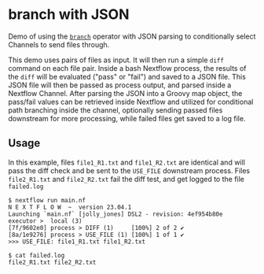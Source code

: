 # branch with JSON

Demo of using the [`branch`](https://www.nextflow.io/docs/latest/operator.html#branch) operator with JSON parsing to conditionally select Channels to send files through.

This demo uses pairs of files as input. It will then run a simple `diff` command on each file pair. Inside a bash Nextflow process, the results of the `diff` will be evaluated ("pass" or "fail") and saved to a JSON file. This JSON file will then be passed as process output, and parsed inside a Nextflow Channel. After parsing the JSON into a Groovy map object, the pass/fail values can be retrieved inside Nextflow and utilized for conditional path branching inside the channel, optionally sending passed files downstream for more processing, while failed files get saved to a log file.

## Usage

In this example, files `file1_R1.txt` and `file1_R2.txt` are identical and will pass the diff check and be sent to the `USE_FILE` downstream process. Files `file2_R1.txt` and `file2_R2.txt` fail the diff test, and get logged to the file `failed.log`

```
$ nextflow run main.nf
N E X T F L O W  ~  version 23.04.1
Launching `main.nf` [jolly_jones] DSL2 - revision: 4ef954b80e
executor >  local (3)
[7f/9602e0] process > DIFF (1)     [100%] 2 of 2 ✔
[8a/1e9276] process > USE_FILE (1) [100%] 1 of 1 ✔
>>> USE_FILE: file1_R1.txt file1_R2.txt

$ cat failed.log
file2_R1.txt file2_R2.txt
```